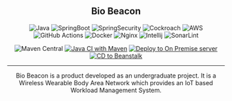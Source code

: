 <div align="center">

## Bio Beacon

![Java](https://img.shields.io/badge/Java-ED8B00?style=flat&logo=openjdk&logoColor=white)
![SpringBoot](https://img.shields.io/badge/Spring_Boot-F2F4F9?style=flat&logo=spring-boot)
![SpringSecurity](https://img.shields.io/badge/Spring_Security-6DB33F?style=flat&logo=Spring-Security&logoColor=white)
![Cockroach](https://img.shields.io/badge/Cockroach%20Labs-6933FF?style=flat&logo=Cockroach%20Labs&logoColor=white)
![AWS](https://img.shields.io/badge/Amazon_AWS-FF9900?style=flat&logo=amazonaws&logoColor=white)
![GitHub Actions](https://img.shields.io/badge/github%20actions-%232671E5.svg?style=flat&logo=githubactions&logoColor=white)
![Docker](https://img.shields.io/badge/docker-%230db7ed.svg?style=flat&logo=docker&logoColor=white)
![Nginx](https://img.shields.io/badge/nginx-%23009639.svg?style=flat&logo=nginx&logoColor=white)
![Intellij](https://img.shields.io/badge/IntelliJ_IDEA-000000.svg?style=flat&logo=intellij-idea&logoColor=white)
![SonarLint](https://img.shields.io/badge/SonarLint-CB2029?style=flat&logo=sonarlint&logoColor=white)

![Maven Central](https://img.shields.io/maven-central/v/org.springframework.boot/spring-boot-starter-parent?label=Spring%20%20%20Boot&logo=spring%20boot&versionPrefix=3.0.2)
[![Java CI with Maven](https://github.com/NimsHub/BioBeacon-Api/actions/workflows/integration.yml/badge.svg)](https://github.com/NimsHub/BioBeacon-Api/actions/workflows/integration.yml)
[![Deploy to On Premise server](https://github.com/NimsHub/bio-beacon-api/actions/workflows/on-premise-deployment.yml/badge.svg)](https://github.com/NimsHub/bio-beacon-api/actions/workflows/on-premise-deployment.yml)
[![CD to Beanstalk](https://github.com/NimsHub/BioBeacon-Api/actions/workflows/deployment.yml/badge.svg)](https://github.com/NimsHub/BioBeacon-Api/actions/workflows/deployment.yml)
<hr/>
<p>
Bio Beacon is a product developed as an undergraduate project. It is a Wireless Wearable Body Area Network which provides an IoT based 
Workload Management System.
</p>
</div>
